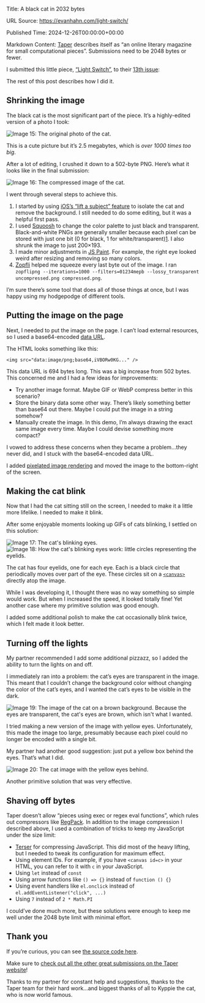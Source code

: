 Title: A black cat in 2032 bytes

URL Source: https://evanhahn.com/light-switch/

Published Time: 2024-12-26T00:00:00+00:00

Markdown Content:
[Taper](https://taper.badquar.to/) describes itself as “an online literary magazine for small computational pieces”. Submissions need to be 2048 bytes or fewer.

I submitted this little piece, [“Light Switch”](https://taper.badquar.to/13/light_switch.html), to their [13th issue](https://taper.badquar.to/13/):

The rest of this post describes how I did it.

Shrinking the image
-------------------

The black cat is the most significant part of the piece. It’s a highly-edited version of a photo I took:

![Image 15: The original photo of the cat.](https://evanhahn.com/light-switch/original.jpg)

This is a cute picture but it’s 2.5 megabytes, which is _over 1000 times too big_.

After a lot of editing, I crushed it down to a 502-byte PNG. Here’s what it looks like in the final submission:

![Image 16: The compressed image of the cat.](https://evanhahn.com/light-switch/compressed.png)

I went through several steps to achieve this.

1.  I started by using [iOS’s “lift a subject” feature](https://support.apple.com/guide/iphone/lift-a-subject-from-the-photo-background-iphfe4809658/ios) to isolate the cat and remove the background. I still needed to do some editing, but it was a helpful first pass.
2.  I used [Squoosh](https://squoosh.app/) to change the color palette to just black and transparent. Black-and-white PNGs are generally smaller because each pixel can be stored with just one bit (0 for black, 1 for white/transparent)[1](https://evanhahn.com/light-switch/#fn:1). I also shrunk the image to just 200×193.
3.  I made minor adjustments in [JS Paint](https://jspaint.app/). For example, the right eye looked weird after resizing and removing so many colors.
4.  [Zopfli](https://github.com/google/zopfli) helped me squeeze every last byte out of the image. I ran `zopflipng --iterations=1000 --filters=01234mepb --lossy_transparent uncompressed.png compressed.png`.

I’m sure there’s some tool that does all of those things at once, but I was happy using my hodgepodge of different tools.

Putting the image on the page
-----------------------------

Next, I needed to put the image on the page. I can’t load external resources, so I used a base64-encoded [data URL](https://developer.mozilla.org/en-US/docs/web/http/basics_of_http/data_urls).

The HTML looks something like this:

```
<img src="data:image/png;base64,iVBORw0KG..." />
```

This data URL is 694 bytes long. This was a big increase from 502 bytes. This concerned me and I had a few ideas for improvements:

*   Try another image format. Maybe GIF or WebP compress better in this scenario?
*   Store the binary data some other way. There’s likely something better than base64 out there. Maybe I could put the image in a string somehow?
*   Manually create the image. In this demo, I’m always drawing the exact same image every time. Maybe I could devise something more compact?

I vowed to address these concerns when they became a problem…they never did, and I stuck with the base64-encoded data URL.

I added [pixelated image rendering](https://developer.mozilla.org/en-US/docs/Web/CSS/image-rendering) and moved the image to the bottom-right of the screen.

Making the cat blink
--------------------

Now that I had the cat sitting still on the screen, I needed to make it a little more lifelike. I needed to make it blink.

After some enjoyable moments looking up GIFs of cats blinking, I settled on this solution:

![Image 17: The cat's blinking eyes.](https://evanhahn.com/light-switch/normal.gif) ![Image 18: How the cat's blinking eyes work: little circles representing the eyelids.](https://evanhahn.com/light-switch/debug.gif)

The cat has four eyelids, one for each eye. Each is a black circle that periodically moves over part of the eye. These circles sit on a [`<canvas>`](https://developer.mozilla.org/en-US/docs/Web/HTML/Element/canvas) directly atop the image.

While I was developing it, I thought there was no way something so simple would work. But when I increased the speed, it looked totally fine! Yet another case where my primitive solution was good enough.

I added some additional polish to make the cat occasionally blink twice, which I felt made it look better.

Turning off the lights
----------------------

My partner recommended I add some additional pizzazz, so I added the ability to turn the lights on and off.

I immediately ran into a problem: the cat’s eyes are transparent in the image. This meant that I couldn’t change the background color without changing the color of the cat’s eyes, and I wanted the cat’s eyes to be visible in the dark.

![Image 19: The image of the cat on a brown background. Because the eyes are transparent, the cat's eyes are brown, which isn't what I wanted.](https://evanhahn.com/light-switch/compressed.png)

I tried making a new version of the image with yellow eyes. Unfortunately, this made the image too large, presumably because each pixel could no longer be encoded with a single bit.

My partner had another good suggestion: just put a yellow box behind the eyes. That’s what I did.

![Image 20: The cat image with the yellow eyes behind.](https://evanhahn.com/light-switch/yellow_eyes.png)

Another primitive solution that was very effective.

Shaving off bytes
-----------------

Taper doesn’t allow “pieces using exec or regex eval functions”, which rules out compressors like [RegPack](https://github.com/Siorki/RegPack/). In addition to the image compression I described above, I used a combination of tricks to keep my JavaScript under the size limit:

*   [Terser](https://terser.org/) for compressing JavaScript. This did most of the heavy lifting, but I needed to tweak its configuration for maximum effect.
*   Using element IDs. For example, if you have `<canvas id=c>` in your HTML, you can refer to it with `c` in your JavaScript.
*   Using `let` instead of `const`
*   Using arrow functions like `() => {}` instead of `function () {}`
*   Using event handlers like `el.onclick` instead of `el.addEventListener("click", ...)`
*   Using `7` instead of `2 * Math.PI`

I could’ve done much more, but these solutions were enough to keep me well under the 2048 byte limit with minimal effort.

Thank you
---------

If you’re curious, you can see [the source code here](https://git.sr.ht/~evanhahn/light-switch).

Make sure to [check out all the other great submissions on the Taper website](https://taper.badquar.to/13/)!

Thanks to my partner for constant help and suggestions, thanks to the Taper team for their hard work…and biggest thanks of all to Kyppie the cat, who is now world famous.
